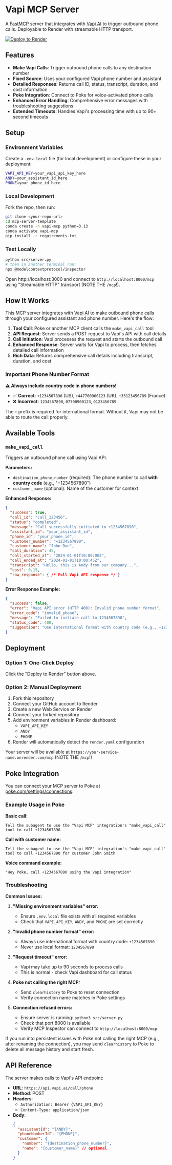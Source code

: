 # Vapi MCP Server

A [FastMCP](https://github.com/jlowin/fastmcp) server that integrates with [Vapi AI](https://vapi.ai) to trigger outbound phone calls. Deployable to Render with streamable HTTP transport.

[![Deploy to Render](https://render.com/images/deploy-to-render-button.svg)](https://render.com/deploy?repo=https://github.com/InteractionCo/mcp-server-template)

## Features

- **Make Vapi Calls**: Trigger outbound phone calls to any destination number
- **Fixed Source**: Uses your configured Vapi phone number and assistant
- **Detailed Responses**: Returns call ID, status, transcript, duration, and cost information
- **Poke Integration**: Connect to Poke for voice-activated phone calls
- **Enhanced Error Handling**: Comprehensive error messages with troubleshooting suggestions
- **Extended Timeouts**: Handles Vapi's processing time with up to 90+ second timeouts

## Setup

### Environment Variables

Create a `.env.local` file (for local development) or configure these in your deployment:

```bash
VAPI_API_KEY=your_vapi_api_key_here
ANDY=your_assistant_id_here
PHONE=your_phone_id_here
```

### Local Development

Fork the repo, then run:

```bash
git clone <your-repo-url>
cd mcp-server-template
conda create -n vapi-mcp python=3.13
conda activate vapi-mcp
pip install -r requirements.txt
```

### Test Locally

```bash
python src/server.py
# then in another terminal run:
npx @modelcontextprotocol/inspector
```

Open http://localhost:3000 and connect to `http://localhost:8000/mcp` using "Streamable HTTP" transport (NOTE THE `/mcp`!).

## How It Works

This MCP server integrates with [Vapi AI](https://vapi.ai) to make outbound phone calls through your configured assistant and phone number. Here's the flow:

1. **Tool Call**: Poke or another MCP client calls the `make_vapi_call` tool
2. **API Request**: Server sends a POST request to Vapi's API with call details
3. **Call Initiation**: Vapi processes the request and starts the outbound call
4. **Enhanced Response**: Server waits for Vapi to process, then fetches detailed call information
5. **Rich Data**: Returns comprehensive call details including transcript, duration, and cost

### Important Phone Number Format

**⚠️ Always include country code in phone numbers!**

- ✅ **Correct**: `+1234567890` (US), `+447700900123` (UK), `+33123456789` (France)
- ❌ **Incorrect**: `1234567890`, `07700900123`, `0123456789`

The `+` prefix is required for international format. Without it, Vapi may not be able to route the call properly.

## Available Tools

### `make_vapi_call`

Triggers an outbound phone call using Vapi API.

**Parameters:**
- `destination_phone_number` (required): The phone number to call **with country code** (e.g., "+1234567890")
- `customer_name` (optional): Name of the customer for context

**Enhanced Response:**
```json
{
  "success": true,
  "call_id": "call_123456",
  "status": "completed",
  "message": "Call successfully initiated to +1234567890",
  "assistant_id": "your_assistant_id",
  "phone_id": "your_phone_id",
  "customer_number": "+1234567890",
  "customer_name": "John Doe",
  "call_duration": 45,
  "call_started_at": "2024-01-01T10:00:00Z",
  "call_ended_at": "2024-01-01T10:00:45Z",
  "transcript": "Hello, this is Andy from our company...",
  "cost": 0.15,
  "raw_response": { /* Full Vapi API response */ }
}
```

**Error Response Example:**
```json
{
  "success": false,
  "error": "Vapi API error (HTTP 400): Invalid phone number format",
  "error_code": "invalid_phone",
  "message": "Failed to initiate call to 1234567890",
  "status_code": 400,
  "suggestion": "Use international format with country code (e.g., +1234567890)"
}
```

## Deployment

### Option 1: One-Click Deploy
Click the "Deploy to Render" button above.

### Option 2: Manual Deployment
1. Fork this repository
2. Connect your GitHub account to Render
3. Create a new Web Service on Render
4. Connect your forked repository
5. Add environment variables in Render dashboard:
   - `VAPI_API_KEY`
   - `ANDY`
   - `PHONE`
6. Render will automatically detect the `render.yaml` configuration

Your server will be available at `https://your-service-name.onrender.com/mcp` (NOTE THE `/mcp`!)

## Poke Integration

You can connect your MCP server to Poke at [poke.com/settings/connections](https://poke.com/settings/connections).

### Example Usage in Poke

**Basic call:**
```
Tell the subagent to use the "Vapi MCP" integration's "make_vapi_call" tool to call +1234567890
```

**Call with customer name:**
```
Tell the subagent to use the "Vapi MCP" integration's "make_vapi_call" tool to call +1234567890 for customer John Smith
```

**Voice command example:**
```
"Hey Poke, call +1234567890 using the Vapi integration"
```

### Troubleshooting

**Common Issues:**

1. **"Missing environment variables" error:**
   - Ensure `.env.local` file exists with all required variables
   - Check that `VAPI_API_KEY`, `ANDY`, and `PHONE` are set correctly

2. **"Invalid phone number format" error:**
   - Always use international format with country code: `+1234567890`
   - Never use local format: `1234567890`

3. **"Request timeout" error:**
   - Vapi may take up to 90 seconds to process calls
   - This is normal - check Vapi dashboard for call status

4. **Poke not calling the right MCP:**
   - Send `clearhistory` to Poke to reset connection
   - Verify connection name matches in Poke settings

5. **Connection refused errors:**
   - Ensure server is running: `python3 src/server.py`
   - Check that port 8000 is available
   - Verify MCP Inspector can connect to `http://localhost:8000/mcp`

If you run into persistent issues with Poke not calling the right MCP (e.g., after renaming the connection), you may send `clearhistory` to Poke to delete all message history and start fresh.

## API Reference

The server makes calls to Vapi's API endpoint:
- **URL**: `https://api.vapi.ai/call/phone`
- **Method**: POST
- **Headers**: 
  - `Authorization: Bearer {VAPI_API_KEY}`
  - `Content-Type: application/json`
- **Body**:
  ```json
  {
    "assistantId": "{ANDY}",
    "phoneNumberId": "{PHONE}",
    "customer": {
      "number": "{destination_phone_number}",
      "name": "{customer_name}" // optional
    }
  }
  ```
